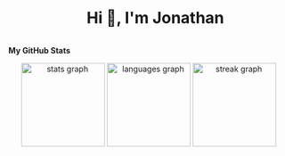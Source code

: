 <div id="user-content-toc">
  <ul align="center">
    <summary><h1 style="display: inline-block">Hi 👋, I'm Jonathan</h1></summary>
  </ul>
</div>


<b>My GitHub Stats</b>
<div align="center">
  <img src="https://github-readme-stats-eight-drab-36.vercel.app/api?username=nathanmdj&hide_title=false&hide_rank=false&show_icons=true&include_all_commits=true&count_private=true&disable_animations=false&theme=codeSTACKr&locale=en&hide_border=false&order=1" height="150" alt="stats graph" />
  <img src="https://github-readme-stats-eight-drab-36.vercel.app/api/top-langs/?username=nathanmdj&locale=en&hide_title=false&layout=compact&card_width=320&langs_count=5&count_private=true&theme=codeSTACKr&hide_border=false&order=2" height="150" alt="languages graph" />
  <img src="https://github-readme-streak-stats.herokuapp.com/?user=nathanmdj&locale=en&mode=daily&theme=codeSTACKr&hide_border=false&border_radius=5&order=3" height="150" alt="streak graph" />
</div>
